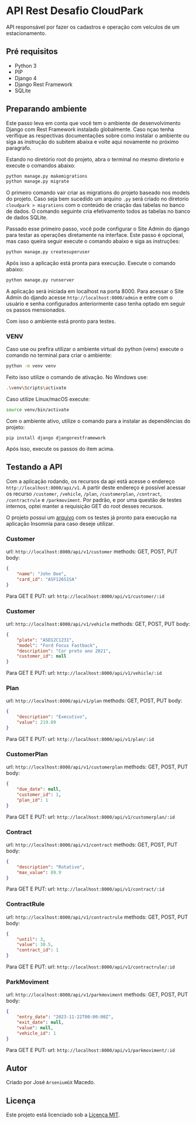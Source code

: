 # API Rest Desafio CloudPark

API responsável por fazer os cadastros e
operação com veículos de um estacionamento.

## Pré requisitos

- Python 3
- PIP
- Django 4
- Django Rest Framework
- SQLite

## Preparando ambiente

Este passo leva em conta que você tem o ambiente de desenvolvimento Django com Rest Framework instalado globalmente. Caso nçao tenha verifique as respectivas documentações sobre como instalar o ambiente ou siga as instrução do subitem abaixa e volte aqui novamente no próximo paragrafo.

Estando no diretório root do projeto, abra o terminal no mesmo diretorio e execute o comandos abaixo:

```bash
python manage.py makemigrations
python manage.py migrate
```

O primeiro comando vair criar as migrations do projeto baseado nos models do projeto. Caso seja bem sucedido um arquino `.py` será criado no diretorio `cloudpark > migrations` com o conteúdo de criação das tabelas no banco de dados. O comando seguinte cria efetivamento todos as tabelas no banco de dados SQLite.

Passado esse primeiro passo, você pode configurar o Site Admin do django para testar as operações diretamente na interface. Este passo é opcional, mas caso queira seguir execute o comando abaixo e siga as instruções:

```bash
python manage.py createsuperuser
```

Após isso a aplicação está pronta para execução. Execute o comando abaixo:

```bash
python manage.py runserver
```

A aplicação será iniciada em localhost na porta 8000. Para acessar o Site Admin do djando acesse `http://localhost:8000/admin` e entre com o usuário e senha configurados anteriormente caso tenha optado em seguir os passos mensionados.

Com isso o ambiente está pronto para testes.

### VENV

Caso use ou prefira utilizar o ambiente virtual do python (venv) execute o comando no terminal para criar o ambiente:

```bash
python -m venv venv

```

Feito isso utilize o comando de ativação. No Windows use:

```bash
.\venv\Scripts\activate

```

Caso utilize Linux/macOS execute:

```bash
source venv/bin/activate

```

Com o ambiente ativo, utilize o comando para a instalar as dependências do projeto:

```
pip install django djangorestframework
```

Após isso, execute os passos do item acima.

## Testando a API

Com a aplicação rodando, os recursos da api estã acesse o endereço `http://localhost:8000/api/v1`. A partir deste endereço é possível acessar os recurso `/customer`, `/vehicle`, `/plan`, `/customerplan`, `/contract`, `/contractrule` e `/parkmoviment`. Por padrão, e por uma questão de testes internos, optei manter a requisição GET do root desses recursos.

O projeto possui um [arquivo](./insomnia_cloudparkapi_test.yaml) com os testes já pronto para execução na aplicação Insomnia para caso deseje utilizar.

### Customer

url: `http://localhost:8000/api/v1/customer`
methods: GET, POST, PUT
body:

```json
{
	"name": "John Doe",
	"card_id": "ASF126S1SA"
}
```

Para GET E PUT:
url: `http://localhost:8000/api/v1/customer/:id`

### Customer

url: `http://localhost:8000/api/v1/vehicle`
methods: GET, POST, PUT
body:

```json
{
	"plate": "ASD12C1231",
	"model": "Ford Focus Fastback",
	"description": "Cor preto ano 2021",
	"customer_id": null
}
```

Para GET E PUT:
url: `http://localhost:8000/api/v1/vehicle/:id`

### Plan

url: `http://localhost:8000/api/v1/plan`
methods: GET, POST, PUT
body:

```json
{
	"description": "Executivo",
	"value": 219.89
}
```

Para GET E PUT:
url: `http://localhost:8000/api/v1/plan/:id`

### CustomerPlan

url: `http://localhost:8000/api/v1/customerplan`
methods: GET, POST, PUT
body:

```json
{
	"due_date": null,
	"customer_id": 1,
	"plan_id": 1
}
```

Para GET E PUT:
url: `http://localhost:8000/api/v1/customerplan/:id`

### Contract

url: `http://localhost:8000/api/v1/contract`
methods: GET, POST, PUT
body:

```json
{
	"description": "Rotativo",
	"max_value": 89.9
}
```

Para GET E PUT:
url: `http://localhost:8000/api/v1/contract/:id`

### ContractRule

url: `http://localhost:8000/api/v1/contractrule`
methods: GET, POST, PUT
body:

```json
{
	"until": 3,
	"value": 30.5,
	"contract_id": 1
}
```

Para GET E PUT:
url: `http://localhost:8000/api/v1/contractrule/:id`

### ParkMoviment

url: `http://localhost:8000/api/v1/parkmoviment`
methods: GET, POST, PUT
body:

```json
{
	"entry_date": "2023-11-22T00:00:00Z",
	"exit_date": null,
	"value": null,
	"vehicle_id": 1
}
```

Para GET E PUT:
url: `http://localhost:8000/api/v1/parkmoviment/:id`

## Autor

Criado por José `ArseniumGX` Macedo.

## Licença

Este projeto está licenciado sob a [Licença MIT](../LICENSE).
